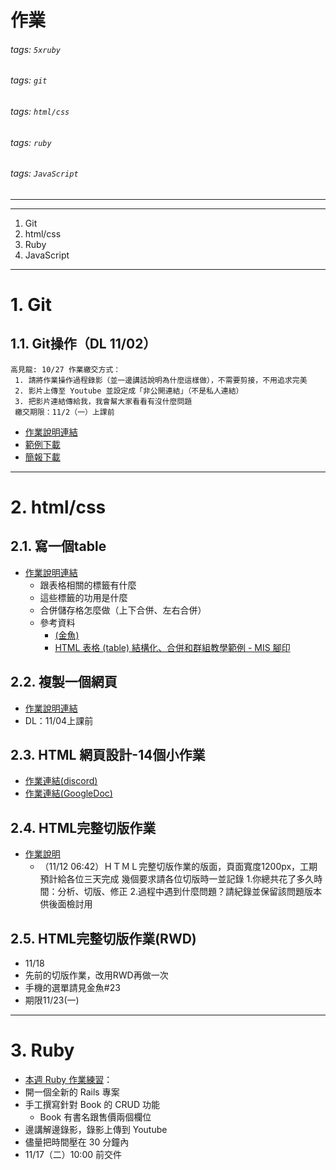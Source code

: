 # 作業

###### tags: `5xruby`
###### tags: `git`
###### tags: `html/css`
###### tags: `ruby`
###### tags: `JavaScript`
---

---
1. Git
2. html/css
3. Ruby
4. JavaScript


---

# 1. Git
## 1.1. Git操作（DL 11/02） 
	高見龍: 10/27 作業繳交方式：	 
	 1. 請將作業操作過程錄影（並一邊講話說明為什麼這樣做），不需要剪接，不用追求完美
	 2. 影片上傳至 Youtube 並設定成「非公開連結」（不是私人連結）
	 3. 把影片連結傳給我，我會幫大家看看有沒什麼問題 
	 繳交期限：11/2（一）上課前
- [作業說明連結](https://discordapp.com/channels/748042598983401482/748046752870826045/770608647679770644)
- [範例下載](https://ubin.io/git-q-example)
- [簡報下載](https://drive.google.com/file/d/1ASJj8J6m03ZggepDmpsTaGXcblJt_lOy/view?usp=sharing)




---

# 2. html/css
## 2.1. 寫一個table
- [作業說明連結](https://hackmd.io/hz9_FQHpTXOy-bqUMKPUDA#%E8%AA%B2%E5%A0%82%E4%BD%9C%E6%A5%AD) 
   - 跟表格相關的標籤有什麼
   - 這些標籤的功用是什麼
   - 合併儲存格怎麼做（上下合併、左右合併）
   - 參考資料
       - [(金魚)](https://ithelp.ithome.com.tw/articles/10222225)
        - [HTML 表格 (table) 結構化、合併和群組教學範例 - MIS 腳印](https://www.footmark.info/web-design/html/html-table-structured-merge-group/)

## 2.2. 複製一個網頁
 - [作業說明連結](https://hackmd.io/TTdYhHaGReCye4C11dpOiQ?both#%E4%BD%9C%E6%A5%AD)
 - DL：11/04上課前

## 2.3. HTML 網頁設計-14個小作業
- [作業連結(discord)](https://discord.com/channels/748042598983401482/748046752870826045/774289768544469042)
- [作業連結(GoogleDoc)](https://docs.google.com/document/d/1XgjWAQa95SsAOjahv6PB9g68gGv0gZshp85xSqkyrHk/edit?usp=sharing)


## 2.4. HTML完整切版作業
- [作業說明](https://discord.com/channels/748042598983401482/748046752870826045/776215400723513345)
	- （11/12 06:42）ＨＴＭＬ完整切版作業的版面，頁面寬度1200px，工期預計給各位三天完成
	幾個要求請各位切版時一並記錄
	1.你總共花了多久時間：分析、切版、修正
	2.過程中遇到什麼問題？請紀錄並保留該問題版本供後面檢討用


##  2.5. HTML完整切版作業(RWD)
- 11/18
- 先前的切版作業，改用RWD再做一次
- 手機的選單請見金魚#23
- 期限11/23(一)


---

# 3. Ruby
- [本週 Ruby 作業練習](https://discord.com/channels/748042598983401482/748046752870826045/776752919319805972)：
- 開一個全新的 Rails 專案
- 手工撰寫針對 Book 的 CRUD 功能
  - Book 有書名跟售價兩個欄位
- 邊講解邊錄影，錄影上傳到 Youtube
- 儘量把時間壓在 30 分鐘內
- 11/17（二）10:00 前交件
